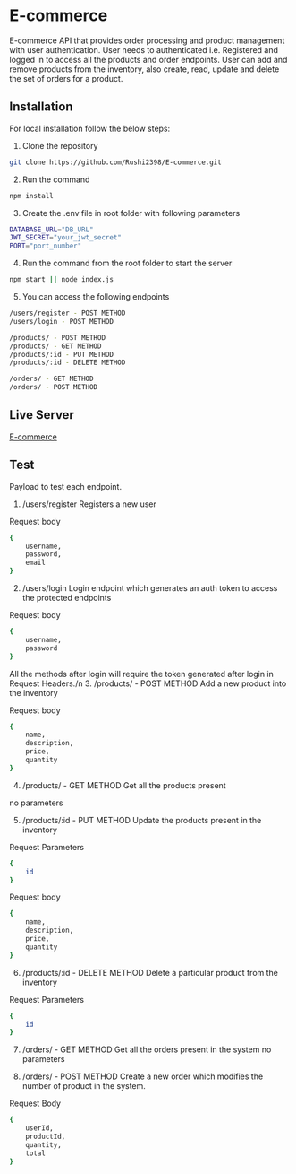 # E-commerce
E-commerce API that provides order processing and product management with user authentication.
User needs to authenticated i.e. Registered and logged in to access all the products and order endpoints. User can add and remove products from the inventory, also create, read, update and delete the set of orders for a product.

## Installation
For local installation follow the below steps:

1. Clone the repository
```bash
git clone https://github.com/Rushi2398/E-commerce.git
```

2. Run the command 
```bash
npm install
```

3. Create the .env file in root folder with following parameters
```bash
DATABASE_URL="DB_URL"
JWT_SECRET="your_jwt_secret"
PORT="port_number"
```

4. Run the command from the root folder to start the server
```bash
npm start || node index.js
```

5. You can access the following endpoints
```bash
/users/register - POST METHOD
/users/login - POST METHOD

/products/ - POST METHOD
/products/ - GET METHOD
/products/:id - PUT METHOD
/products/:id - DELETE METHOD

/orders/ - GET METHOD
/orders/ - POST METHOD
```

## Live Server
[E-commerce](https://e-commerce-pesto.vercel.app/)

## Test
Payload to test each endpoint.

1. /users/register 
Registers a new user

Request body
```bash
{
    username,
    password,
    email
}
```

2. /users/login
Login endpoint which generates an auth token to access the protected endpoints

Request body
```bash
{
    username,
    password
}
```


All the methods after login will require the token generated after login in Request Headers./n
3. /products/ - POST METHOD
Add a new product into the inventory

Request body
```bash
{ 
    name, 
    description, 
    price, 
    quantity 
}
```

4. /products/ - GET METHOD
Get all the products present

no parameters

5. /products/:id - PUT METHOD
Update the products present in the inventory

Request Parameters
```bash 
{ 
    id 
}
```

Request body
```bash
{ 
    name, 
    description, 
    price, 
    quantity 
}
```

6. /products/:id - DELETE METHOD
Delete a particular product from the inventory

Request Parameters
```bash 
{ 
    id 
}
```

7. /orders/ - GET METHOD
Get all the orders present in the system
no parameters

8. /orders/ - POST METHOD
Create a new order which modifies the number of product in the system.

Request Body
```bash
{ 
    userId, 
    productId, 
    quantity, 
    total 
}
```
